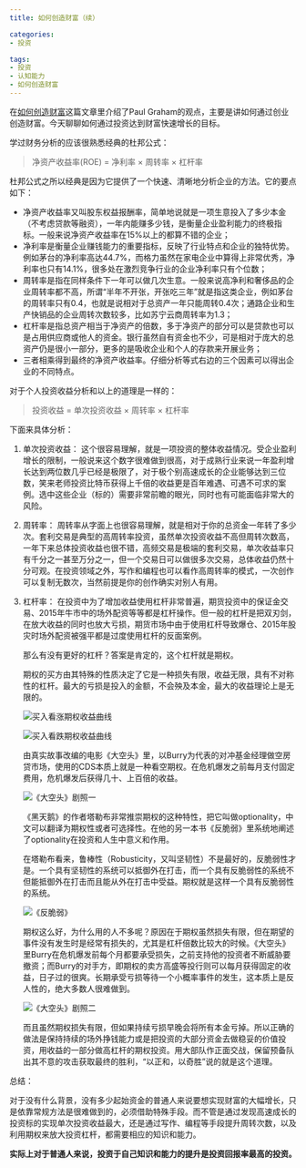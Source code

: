 ```yaml
---
title: 如何创造财富（续）

categories:
- 投资

tags:
- 投资
- 认知能力
- 如何创造财富
---
```


在[如何创造财富](https://bruce-qiao.github.io/2017/04/23/how-to-make-wealth/)这篇文章里介绍了Paul Graham的观点，主要是讲如何通过创业创造财富。今天聊聊如何通过投资达到财富快速增长的目标。

学过财务分析的应该很熟悉经典的杜邦公式：

>净资产收益率(ROE) = 净利率 × 周转率 × 杠杆率

杜邦公式之所以经典是因为它提供了一个快速、清晰地分析企业的方法。它的要点如下：

*   净资产收益率又叫股东权益报酬率，简单地说就是一项生意投入了多少本金（不考虑贷款等融资），一年内能赚多少钱，是衡量企业盈利能力的终极指标。一般来说净资产收益率在15%以上的都算不错的企业；
*   净利率是衡量企业赚钱能力的重要指标，反映了行业特点和企业的独特优势。例如茅台的净利率高达44.7%，而格力虽然在家电企业中算得上非常优秀，净利率也只有14.1%，很多处在激烈竞争行业的企业净利率只有个位数；
*   周转率是指在同样条件下一年可以做几次生意。一般来说高净利和奢侈品的企业周转率都不高，所谓“半年不开张，开张吃三年”就是指这类企业，例如茅台的周转率只有0.4，也就是说相对于总资产一年只能周转0.4次；通路企业和生产快销品的企业周转次数较多，比如苏宁云商周转率为1.3；
*   杠杆率是指总资产相当于净资产的倍数，多于净资产的部分可以是贷款也可以是占用供应商或他人的资金。银行虽然自有资金也不少，可是相对于庞大的总资产仍是很小一部分，更多的是吸收企业和个人的存款来开展业务；
*   三者相乘得到最终的净资产收益率。仔细分析等式右边的三个因素可以得出企业的不同特点。

对于个人投资收益分析和以上的道理是一样的：

>投资收益 = 单次投资收益 × 周转率 × 杠杆率

下面来具体分析：

1.  单次投资收益：
    这个很容易理解，就是一项投资的整体收益情况。受企业盈利增长的限制，一般说来这个数字很难做到很高，对于成熟行业来说一年盈利增长达到两位数几乎已经是极限了，对于极个别高速成长的企业能够达到三位数，笑来老师投资比特币获得上千倍的收益更是百年难遇、可遇不可求的案例。选中这些企业（标的）需要非常前瞻的眼光，同时也有可能面临非常大的风险。

2.  周转率：
    周转率从字面上也很容易理解，就是相对于你的总资金一年转了多少次。套利交易是典型的高周转率投资，虽然单次投资收益不高但周转次数高，一年下来总体投资收益也很不错，高频交易是极端的套利交易，单次收益率只有千分之一甚至万分之一，但一个交易日可以做很多次交易，总体收益仍然十分可观。在投资领域之外，写作和编程也可以看作高周转率的模式，一次创作可以复制无数次，当然前提是你的创作确实对别人有用。

3.  杠杆率：
    在投资中为了增加收益使用杠杆非常普遍，期货投资中的保证金交易、2015年牛市中的场外配资等等都是杠杆操作。但一般的杠杆是把双刃剑，在放大收益的同时也放大亏损，期货市场中由于使用杠杆导致爆仓、2015年股灾时场外配资被强平都是过度使用杠杆的反面案例。

    那么有没有更好的杠杆？答案是肯定的，这个杠杆就是期权。

     期权的买方由其特殊的性质决定了它是一种损失有限，收益无限，具有不对称性的杠杆。最大的亏损是投入的金额，不会殃及本金，最大的收益理论上是无限的。

     ![买入看涨期权收益曲线](https://i.imgur.com/BlhSViK.jpg)

     ![买入看跌期权收益曲线](https://i.imgur.com/pYqJoHt.jpg)

     由真实故事改编的电影《大空头》里，以Burry为代表的对冲基金经理做空房贷市场，使用的CDS本质上就是一种看空期权。在危机爆发之前每月支付固定费用，危机爆发后获得几十、上百倍的收益。

     ![《大空头》剧照一](https://i.imgur.com/3Yzs417.jpg)
     
     《黑天鹅》的作者塔勒布非常推崇期权的这种特性，把它叫做optionality，中文可以翻译为期权性或者可选择性。在他的另一本书《反脆弱》里系统地阐述了optionality在投资和人生中意义和作用。

     在塔勒布看来，鲁棒性（Robusticity，又叫坚韧性）不是最好的，反脆弱性才是。一个具有坚韧性的系统可以抵御外在打击，而一个具有反脆弱性的系统不但能抵御外在打击而且能从外在打击中受益。期权就是这样一个具有反脆弱性的系统。
     
     ![《反脆弱》](https://i.imgur.com/xR9b3e9.jpg)

     期权这么好，为什么用的人不多呢？原因在于期权虽然损失有限，但在期望的事件没有发生时是经常有损失的，尤其是杠杆倍数比较大的时候。《大空头》里Burry在危机爆发前每个月都要承受损失，之前支持他的投资者不断威胁要撤资；而Burry的对手方，即期权的卖方高盛等投行则可以每月获得固定的收益，日子过的很爽。长期承受亏损等待一个小概率事件的发生，这本质上是反人性的，绝大多数人很难做到。

     ![《大空头》剧照二](https://i.imgur.com/6UnjxsM.jpg)
     
     而且虽然期权损失有限，但如果持续亏损早晚会将所有本金亏掉。所以正确的做法是保持持续的场外挣钱能力或是把投资的大部分资金去做稳妥的价值投资，用收益的一部分做高杠杆的期权投资。用大部队作正面交战，保留预备队出其不意的攻击获取最终的胜利，“以正和，以奇胜”说的就是这个道理。

总结：

对于没有什么背景，没有多少起始资金的普通人来说要想实现财富的大幅增长，只是依靠常规方法是很难做到的，必须借助特殊手段。而不管是通过发现高速成长的投资标的实现单次投资收益最大，还是通过写作、编程等手段提升周转次数，以及利用期权来放大投资杠杆，都需要相应的知识和能力。

**实际上对于普通人来说，投资于自己知识和能力的提升是投资回报率最高的投资。**
